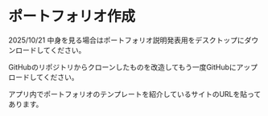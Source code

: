 # ポートフォリオ作成

2025/10/21
中身を見る場合はポートフォリオ説明発表用をデスクトップにダウンロードしてください。

GitHubのリポジトリからクローンしたものを改造してもう一度GitHubにアップロードしてください。

アプリ内でポートフォリオのテンプレートを紹介しているサイトのURLを貼ってあります。

